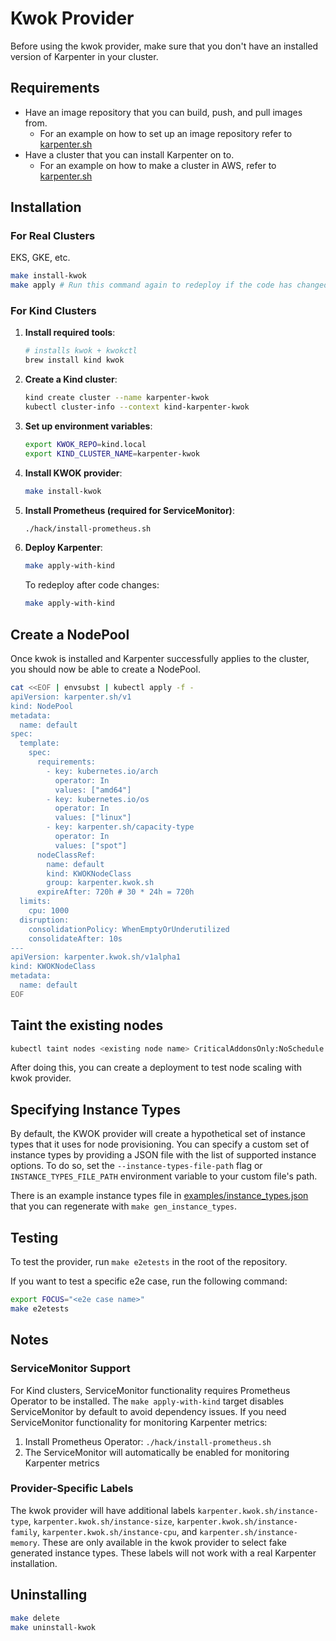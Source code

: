 # Kwok Provider

Before using the kwok provider, make sure that you don't have an installed version of Karpenter in your cluster.

## Requirements
- Have an image repository that you can build, push, and pull images from.
  - For an example on how to set up an image repository refer to [karpenter.sh](https://karpenter.sh/docs/contributing/development-guide/#environment-specific-setup)
- Have a cluster that you can install Karpenter on to.
  - For an example on how to make a cluster in AWS, refer to [karpenter.sh](https://karpenter.sh/docs/getting-started/getting-started-with-karpenter/)


## Installation

### For Real Clusters

EKS, GKE, etc.

```bash
make install-kwok
make apply # Run this command again to redeploy if the code has changed
```

### For Kind Clusters

1. **Install required tools**:
   ```bash
   # installs kwok + kwokctl
   brew install kind kwok 
   ```

2. **Create a Kind cluster**:
   ```bash
   kind create cluster --name karpenter-kwok
   kubectl cluster-info --context kind-karpenter-kwok
   ```

3. **Set up environment variables**:
   ```bash
   export KWOK_REPO=kind.local
   export KIND_CLUSTER_NAME=karpenter-kwok
   ```

4. **Install KWOK provider**:
   ```bash
   make install-kwok
   ```

5. **Install Prometheus (required for ServiceMonitor)**:
   ```bash
   ./hack/install-prometheus.sh
   ```

6. **Deploy Karpenter**:
   ```bash
   make apply-with-kind
   ```

   To redeploy after code changes:
   ```bash
   make apply-with-kind
   ```

## Create a NodePool

Once kwok is installed and Karpenter successfully applies to the cluster, you should now be able to create a NodePool.

```bash
cat <<EOF | envsubst | kubectl apply -f -
apiVersion: karpenter.sh/v1
kind: NodePool
metadata:
  name: default
spec:
  template:
    spec:
      requirements:
        - key: kubernetes.io/arch
          operator: In
          values: ["amd64"]
        - key: kubernetes.io/os
          operator: In
          values: ["linux"]
        - key: karpenter.sh/capacity-type
          operator: In
          values: ["spot"]
      nodeClassRef:
        name: default
        kind: KWOKNodeClass
        group: karpenter.kwok.sh
      expireAfter: 720h # 30 * 24h = 720h
  limits:
    cpu: 1000
  disruption:
    consolidationPolicy: WhenEmptyOrUnderutilized
    consolidateAfter: 10s
---
apiVersion: karpenter.kwok.sh/v1alpha1
kind: KWOKNodeClass
metadata:
  name: default
EOF
```

## Taint the existing nodes

```bash
kubectl taint nodes <existing node name> CriticalAddonsOnly:NoSchedule
```
After doing this, you can create a deployment to test node scaling with kwok provider.

## Specifying Instance Types

By default, the KWOK provider will create a hypothetical set of instance types that it uses for node provisioning.  You
can specify a custom set of instance types by providing a JSON file with the list of supported instance options. To do so,
set the `--instance-types-file-path` flag or `INSTANCE_TYPES_FILE_PATH` environment variable to your custom file's path.

There is an example instance types file in [examples/instance\_types.json](examples/instance_types.json) that you can
regenerate with `make gen_instance_types`.

## Testing

To test the provider, run `make e2etests` in the root of the repository.

If you want to test a specific e2e case, run the following command:
```bash
export FOCUS="<e2e case name>"
make e2etests
```

## Notes

### ServiceMonitor Support

For Kind clusters, ServiceMonitor functionality requires Prometheus Operator to be installed. The `make apply-with-kind` target disables ServiceMonitor by default to avoid dependency issues. If you need ServiceMonitor functionality for monitoring Karpenter metrics:

1. Install Prometheus Operator: `./hack/install-prometheus.sh`
2. The ServiceMonitor will automatically be enabled for monitoring Karpenter metrics

### Provider-Specific Labels

The kwok provider will have additional labels `karpenter.kwok.sh/instance-type`, `karpenter.kwok.sh/instance-size`,
`karpenter.kwok.sh/instance-family`, `karpenter.kwok.sh/instance-cpu`, and `karpenter.sh/instance-memory`. These are
only available in the kwok provider to select fake generated instance types. These labels will not work with a real
Karpenter installation.

## Uninstalling
```bash
make delete
make uninstall-kwok
```
